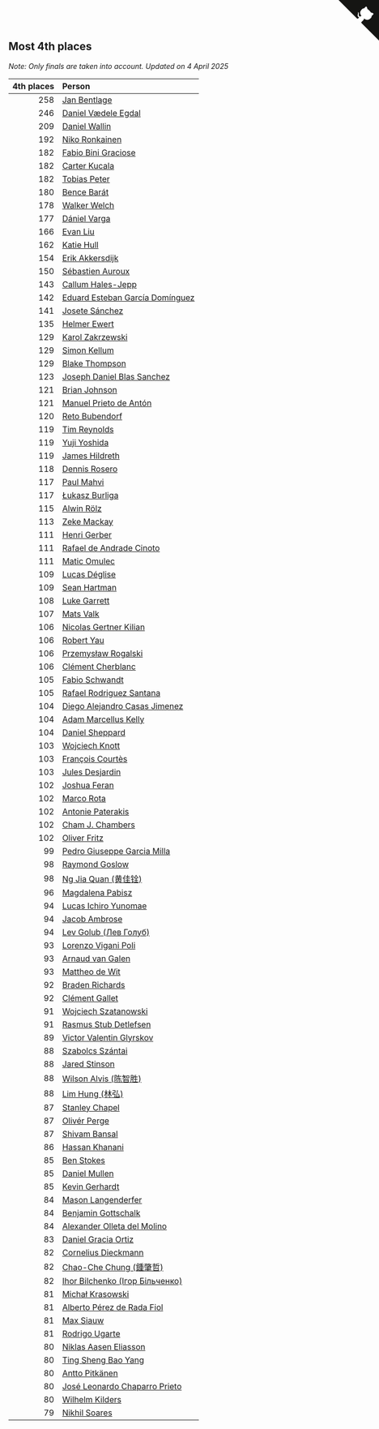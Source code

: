 ## Most 4th places

*Note: Only finals are taken into account.*
*Updated on  4 April 2025*

| 4th places | Person |
| ---: | :--- |
| 258 | [Jan Bentlage](https://www.worldcubeassociation.org/persons/2010BENT01) |
| 246 | [Daniel Vædele Egdal](https://www.worldcubeassociation.org/persons/2013EGDA01) |
| 209 | [Daniel Wallin](https://www.worldcubeassociation.org/persons/2013WALL03) |
| 192 | [Niko Ronkainen](https://www.worldcubeassociation.org/persons/2010RONK01) |
| 182 | [Fabio Bini Graciose](https://www.worldcubeassociation.org/persons/2010GRAC02) |
| 182 | [Carter Kucala](https://www.worldcubeassociation.org/persons/2015KUCA01) |
| 182 | [Tobias Peter](https://www.worldcubeassociation.org/persons/2014PETE03) |
| 180 | [Bence Barát](https://www.worldcubeassociation.org/persons/2008BARA01) |
| 178 | [Walker Welch](https://www.worldcubeassociation.org/persons/2011WELC01) |
| 177 | [Dániel Varga](https://www.worldcubeassociation.org/persons/2008VARG01) |
| 166 | [Evan Liu](https://www.worldcubeassociation.org/persons/2009LIUE01) |
| 162 | [Katie Hull](https://www.worldcubeassociation.org/persons/2010HULL01) |
| 154 | [Erik Akkersdijk](https://www.worldcubeassociation.org/persons/2005AKKE01) |
| 150 | [Sébastien Auroux](https://www.worldcubeassociation.org/persons/2008AURO01) |
| 143 | [Callum Hales-Jepp](https://www.worldcubeassociation.org/persons/2012HALE01) |
| 142 | [Eduard Esteban García Domínguez](https://www.worldcubeassociation.org/persons/2011EDUA01) |
| 141 | [Josete Sánchez](https://www.worldcubeassociation.org/persons/2015SANC18) |
| 135 | [Helmer Ewert](https://www.worldcubeassociation.org/persons/2015EWER01) |
| 129 | [Karol Zakrzewski](https://www.worldcubeassociation.org/persons/2014ZAKR01) |
| 129 | [Simon Kellum](https://www.worldcubeassociation.org/persons/2016KELL12) |
| 129 | [Blake Thompson](https://www.worldcubeassociation.org/persons/2010THOM03) |
| 123 | [Joseph Daniel Blas Sanchez](https://www.worldcubeassociation.org/persons/2016SANC08) |
| 121 | [Brian Johnson](https://www.worldcubeassociation.org/persons/2013JOHN10) |
| 121 | [Manuel Prieto de Antón](https://www.worldcubeassociation.org/persons/2015ANTO04) |
| 120 | [Reto Bubendorf](https://www.worldcubeassociation.org/persons/2012BUBE01) |
| 119 | [Tim Reynolds](https://www.worldcubeassociation.org/persons/2005REYN01) |
| 119 | [Yuji Yoshida](https://www.worldcubeassociation.org/persons/2015YOSH01) |
| 119 | [James Hildreth](https://www.worldcubeassociation.org/persons/2009HILD01) |
| 118 | [Dennis Rosero](https://www.worldcubeassociation.org/persons/2010ROSE03) |
| 117 | [Paul Mahvi](https://www.worldcubeassociation.org/persons/2012MAHV01) |
| 117 | [Łukasz Burliga](https://www.worldcubeassociation.org/persons/2013BURL01) |
| 115 | [Alwin Rölz](https://www.worldcubeassociation.org/persons/2016ROLZ01) |
| 113 | [Zeke Mackay](https://www.worldcubeassociation.org/persons/2015MACK06) |
| 111 | [Henri Gerber](https://www.worldcubeassociation.org/persons/2014GERB01) |
| 111 | [Rafael de Andrade Cinoto](https://www.worldcubeassociation.org/persons/2007CINO01) |
| 111 | [Matic Omulec](https://www.worldcubeassociation.org/persons/2010OMUL02) |
| 109 | [Lucas Déglise](https://www.worldcubeassociation.org/persons/2015DEGL01) |
| 109 | [Sean Hartman](https://www.worldcubeassociation.org/persons/2016HART02) |
| 108 | [Luke Garrett](https://www.worldcubeassociation.org/persons/2017GARR05) |
| 107 | [Mats Valk](https://www.worldcubeassociation.org/persons/2007VALK01) |
| 106 | [Nicolas Gertner Kilian](https://www.worldcubeassociation.org/persons/2013GERT01) |
| 106 | [Robert Yau](https://www.worldcubeassociation.org/persons/2009YAUR01) |
| 106 | [Przemysław Rogalski](https://www.worldcubeassociation.org/persons/2013ROGA02) |
| 106 | [Clément Cherblanc](https://www.worldcubeassociation.org/persons/2014CHER05) |
| 105 | [Fabio Schwandt](https://www.worldcubeassociation.org/persons/2014SCHW02) |
| 105 | [Rafael Rodriguez Santana](https://www.worldcubeassociation.org/persons/2012SANT12) |
| 104 | [Diego Alejandro Casas Jimenez](https://www.worldcubeassociation.org/persons/2014JIME05) |
| 104 | [Adam Marcellus Kelly](https://www.worldcubeassociation.org/persons/2016KELL10) |
| 104 | [Daniel Sheppard](https://www.worldcubeassociation.org/persons/2009SHEP01) |
| 103 | [Wojciech Knott](https://www.worldcubeassociation.org/persons/2011KNOT01) |
| 103 | [François Courtès](https://www.worldcubeassociation.org/persons/2008COUR01) |
| 103 | [Jules Desjardin](https://www.worldcubeassociation.org/persons/2010DESJ01) |
| 102 | [Joshua Feran](https://www.worldcubeassociation.org/persons/2011FERA01) |
| 102 | [Marco Rota](https://www.worldcubeassociation.org/persons/2009ROTA01) |
| 102 | [Antonie Paterakis](https://www.worldcubeassociation.org/persons/2012PATE01) |
| 102 | [Cham J. Chambers](https://www.worldcubeassociation.org/persons/2017CHAM09) |
| 102 | [Oliver Fritz](https://www.worldcubeassociation.org/persons/2014FRIT02) |
| 99 | [Pedro Giuseppe Garcia Milla](https://www.worldcubeassociation.org/persons/2016MILL07) |
| 98 | [Raymond Goslow](https://www.worldcubeassociation.org/persons/2014GOSL01) |
| 98 | [Ng Jia Quan (黄佳铨)](https://www.worldcubeassociation.org/persons/2015QUAN03) |
| 96 | [Magdalena Pabisz](https://www.worldcubeassociation.org/persons/2017PABI01) |
| 94 | [Lucas Ichiro Yunomae](https://www.worldcubeassociation.org/persons/2014YUNO01) |
| 94 | [Jacob Ambrose](https://www.worldcubeassociation.org/persons/2010AMBR01) |
| 94 | [Lev Golub (Лев Голуб)](https://www.worldcubeassociation.org/persons/2014HOLU01) |
| 93 | [Lorenzo Vigani Poli](https://www.worldcubeassociation.org/persons/2007POLI01) |
| 93 | [Arnaud van Galen](https://www.worldcubeassociation.org/persons/2006GALE01) |
| 93 | [Mattheo de Wit](https://www.worldcubeassociation.org/persons/2015WITM01) |
| 92 | [Braden Richards](https://www.worldcubeassociation.org/persons/2017RICH02) |
| 92 | [Clément Gallet](https://www.worldcubeassociation.org/persons/2004GALL02) |
| 91 | [Wojciech Szatanowski](https://www.worldcubeassociation.org/persons/2011SZAT01) |
| 91 | [Rasmus Stub Detlefsen](https://www.worldcubeassociation.org/persons/2014DETL01) |
| 89 | [Victor Valentin Glyrskov](https://www.worldcubeassociation.org/persons/2014GLYR01) |
| 88 | [Szabolcs Szántai](https://www.worldcubeassociation.org/persons/2016SZAN01) |
| 88 | [Jared Stinson](https://www.worldcubeassociation.org/persons/2014STIN01) |
| 88 | [Wilson Alvis (陈智胜)](https://www.worldcubeassociation.org/persons/2011ALVI01) |
| 88 | [Lim Hung (林弘)](https://www.worldcubeassociation.org/persons/2016HUNG08) |
| 87 | [Stanley Chapel](https://www.worldcubeassociation.org/persons/2016CHAP04) |
| 87 | [Olivér Perge](https://www.worldcubeassociation.org/persons/2007PERG01) |
| 87 | [Shivam Bansal](https://www.worldcubeassociation.org/persons/2011BANS02) |
| 86 | [Hassan Khanani](https://www.worldcubeassociation.org/persons/2018KHAN26) |
| 85 | [Ben Stokes](https://www.worldcubeassociation.org/persons/2018STOK01) |
| 85 | [Daniel Mullen](https://www.worldcubeassociation.org/persons/2016MULL04) |
| 85 | [Kevin Gerhardt](https://www.worldcubeassociation.org/persons/2013GERH01) |
| 84 | [Mason Langenderfer](https://www.worldcubeassociation.org/persons/2013LANG03) |
| 84 | [Benjamin Gottschalk](https://www.worldcubeassociation.org/persons/2016GOTT01) |
| 84 | [Alexander Olleta del Molino](https://www.worldcubeassociation.org/persons/2008OLLE01) |
| 83 | [Daniel Gracia Ortiz](https://www.worldcubeassociation.org/persons/2009ORTI01) |
| 82 | [Cornelius Dieckmann](https://www.worldcubeassociation.org/persons/2009DIEC01) |
| 82 | [Chao-Che Chung (鍾肇哲)](https://www.worldcubeassociation.org/persons/2012CHON03) |
| 82 | [Ihor Bilchenko (Ігор Більченко)](https://www.worldcubeassociation.org/persons/2011BILC01) |
| 81 | [Michał Krasowski](https://www.worldcubeassociation.org/persons/2013KRAS02) |
| 81 | [Alberto Pérez de Rada Fiol](https://www.worldcubeassociation.org/persons/2011FIOL01) |
| 81 | [Max Siauw](https://www.worldcubeassociation.org/persons/2017SIAU02) |
| 81 | [Rodrigo Ugarte](https://www.worldcubeassociation.org/persons/2015UGAR01) |
| 80 | [Niklas Aasen Eliasson](https://www.worldcubeassociation.org/persons/2021ELIA01) |
| 80 | [Ting Sheng Bao Yang](https://www.worldcubeassociation.org/persons/2008BAOY01) |
| 80 | [Antto Pitkänen](https://www.worldcubeassociation.org/persons/2017PITK01) |
| 80 | [José Leonardo Chaparro Prieto](https://www.worldcubeassociation.org/persons/2011CHAP01) |
| 80 | [Wilhelm Kilders](https://www.worldcubeassociation.org/persons/2010KILD02) |
| 79 | [Nikhil Soares](https://www.worldcubeassociation.org/persons/2015SOAR01) |


<a href="https://github.com/jonatanklosko/wca_statistics" class="github-corner" aria-label="View source on Github"><svg width="80" height="80" viewBox="0 0 250 250" style="fill:#151513; color:#fff; position: absolute; top: 0; border: 0; right: 0;" aria-hidden="true"><path d="M0,0 L115,115 L130,115 L142,142 L250,250 L250,0 Z"></path><path d="M128.3,109.0 C113.8,99.7 119.0,89.6 119.0,89.6 C122.0,82.7 120.5,78.6 120.5,78.6 C119.2,72.0 123.4,76.3 123.4,76.3 C127.3,80.9 125.5,87.3 125.5,87.3 C122.9,97.6 130.6,101.9 134.4,103.2" fill="currentColor" style="transform-origin: 130px 106px;" class="octo-arm"></path><path d="M115.0,115.0 C114.9,115.1 118.7,116.5 119.8,115.4 L133.7,101.6 C136.9,99.2 139.9,98.4 142.2,98.6 C133.8,88.0 127.5,74.4 143.8,58.0 C148.5,53.4 154.0,51.2 159.7,51.0 C160.3,49.4 163.2,43.6 171.4,40.1 C171.4,40.1 176.1,42.5 178.8,56.2 C183.1,58.6 187.2,61.8 190.9,65.4 C194.5,69.0 197.7,73.2 200.1,77.6 C213.8,80.2 216.3,84.9 216.3,84.9 C212.7,93.1 206.9,96.0 205.4,96.6 C205.1,102.4 203.0,107.8 198.3,112.5 C181.9,128.9 168.3,122.5 157.7,114.1 C157.9,116.9 156.7,120.9 152.7,124.9 L141.0,136.5 C139.8,137.7 141.6,141.9 141.8,141.8 Z" fill="currentColor" class="octo-body"></path></svg></a><style>.github-corner:hover .octo-arm{animation:octocat-wave 560ms ease-in-out}@keyframes octocat-wave{0%,100%{transform:rotate(0)}20%,60%{transform:rotate(-25deg)}40%,80%{transform:rotate(10deg)}}@media (max-width:500px){.github-corner:hover .octo-arm{animation:none}.github-corner .octo-arm{animation:octocat-wave 560ms ease-in-out}}</style>
